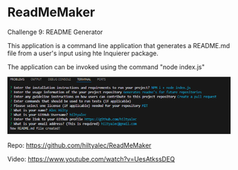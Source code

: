 # ReadMeMaker

Challenge 9: README Generator

This application is a command line application that generates a README.md file from a user's input using hte Inquierer package.

The application can be invoked using the command "node index.js"

![alt text](assets/image.png)

Repo: https://github.com/hiltyalec/ReadMeMaker

Video: https://www.youtube.com/watch?v=UesAtkssDEQ